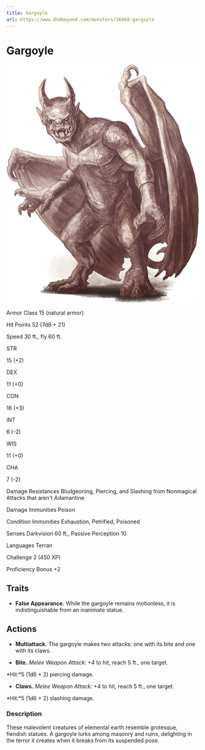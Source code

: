 ```yaml
---
title: Gargoyle
url: https://www.dndbeyond.com/monsters/16868-gargoyle
---
```


# Gargoyle

![Gargoyle](gargoyle.png)

Armor Class
15
(natural armor)

Hit Points
52
(7d8 + 21)

Speed
30 ft., fly 60 ft.

STR

15
(+2)

DEX

11
(+0)

CON

16
(+3)

INT

6
(-2)

WIS

11
(+0)

CHA

7
(-2)

Damage Resistances
Bludgeoning, Piercing, and Slashing from Nonmagical Attacks that aren't Adamantine

Damage Immunities
Poison

Condition Immunities
Exhaustion, Petrified, Poisoned

Senses
Darkvision 60 ft., Passive Perception 10

Languages
Terran

Challenge
2 (450 XP)

Proficiency Bonus
+2

## Traits

* **False Appearance.** While the gargoyle remains motionless, it is indistinguishable from an inanimate statue.

## Actions

* **Multiattack.** The gargoyle makes two attacks: one with its bite and one with its claws.

* **Bite.** *Melee Weapon Attack:* +4 to hit, reach 5 ft., one target.

*Hit:*5 (1d6 + 2) piercing damage.

* **Claws.** *Melee Weapon Attack:* +4 to hit, reach 5 ft., one target.

*Hit:*5 (1d6 + 2) slashing damage.

### Description

These malevolent creatures of elemental earth resemble grotesque, fiendish statues. A gargoyle lurks among masonry and ruins, delighting in the terror it creates when it breaks from its suspended pose.